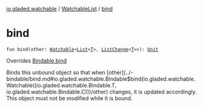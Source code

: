 [io.gladed.watchable](../index.md) / [WatchableList](index.md) / [bind](./bind.md)

# bind

`fun bind(other: `[`Watchable`](../-watchable/index.md)`<`[`List`](https://kotlinlang.org/api/latest/jvm/stdlib/kotlin.collections/-list/index.html)`<`[`T`](index.md#T)`>, `[`ListChange`](../-list-change/index.md)`<`[`T`](index.md#T)`>>): `[`Unit`](https://kotlinlang.org/api/latest/jvm/stdlib/kotlin/-unit/index.html)

Overrides [Bindable.bind](../-bindable/bind.md)

Binds this unbound object so that when [other](../-bindable/bind.md#io.gladed.watchable.Bindable$bind(io.gladed.watchable.Watchable((io.gladed.watchable.Bindable.T, io.gladed.watchable.Bindable.C)))/other) changes, it is updated accordingly. This object must not be
modified while it is bound.

